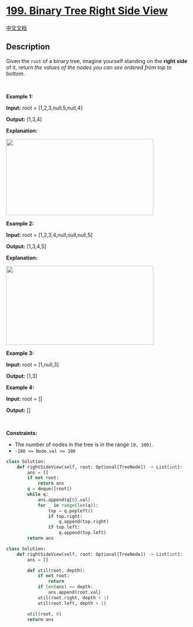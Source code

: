 # [199. Binary Tree Right Side View](https://leetcode.com/problems/binary-tree-right-side-view)

[中文文档](/solution/0100-0199/0199.Binary%20Tree%20Right%20Side%20View/README.md)

## Description

<!-- description:start -->

<p>Given the <code>root</code> of a binary tree, imagine yourself standing on the <strong>right side</strong> of it, return <em>the values of the nodes you can see ordered from top to bottom</em>.</p>

<p>&nbsp;</p>
<p><strong class="example">Example 1:</strong></p>

<div class="example-block">
<p><strong>Input:</strong> <span class="example-io">root = [1,2,3,null,5,null,4]</span></p>

<p><strong>Output:</strong> <span class="example-io">[1,3,4]</span></p>

<p><strong>Explanation:</strong></p>

<p><img alt="" src="https://fastly.jsdelivr.net/gh/doocs/leetcode@main/solution/0100-0199/0199.Binary%20Tree%20Right%20Side%20View/images/tmpd5jn43fs-1.png" style="width: 400px; height: 207px;" /></p>
</div>

<p><strong class="example">Example 2:</strong></p>

<div class="example-block">
<p><strong>Input:</strong> <span class="example-io">root = [1,2,3,4,null,null,null,5]</span></p>

<p><strong>Output:</strong> <span class="example-io">[1,3,4,5]</span></p>

<p><strong>Explanation:</strong></p>

<p><img alt="" src="https://fastly.jsdelivr.net/gh/doocs/leetcode@main/solution/0100-0199/0199.Binary%20Tree%20Right%20Side%20View/images/tmpkpe40xeh-1.png" style="width: 400px; height: 214px;" /></p>
</div>

<p><strong class="example">Example 3:</strong></p>

<div class="example-block">
<p><strong>Input:</strong> <span class="example-io">root = [1,null,3]</span></p>

<p><strong>Output:</strong> <span class="example-io">[1,3]</span></p>
</div>

<p><strong class="example">Example 4:</strong></p>

<div class="example-block">
<p><strong>Input:</strong> <span class="example-io">root = []</span></p>

<p><strong>Output:</strong> <span class="example-io">[]</span></p>
</div>

<p>&nbsp;</p>
<p><strong>Constraints:</strong></p>

<ul>
	<li>The number of nodes in the tree is in the range <code>[0, 100]</code>.</li>
	<li><code>-100 &lt;= Node.val &lt;= 100</code></li>
</ul>


```python
class Solution:
    def rightSideView(self, root: Optional[TreeNode]) -> List[int]:
        ans = []
        if not root:
            return ans
        q = deque([root])
        while q:
            ans.append(q[0].val)
            for _ in range(len(q)):
                top = q.popleft()
                if top.right:
                    q.append(top.right)
                if top.left:
                    q.append(top.left)
        return ans
```

```python
class Solution:
    def rightSideView(self, root: Optional[TreeNode]) -> List[int]:
        ans = []

        def util(root, depth):
            if not root:
                return
            if len(ans) == depth:
                ans.append(root.val)
            util(root.right, depth + 1)
            util(root.left, depth + 1)

        util(root, 0)
        return ans
```
